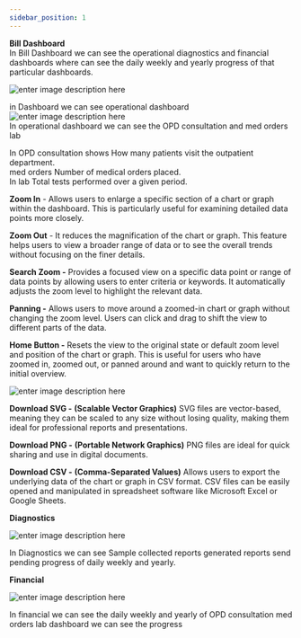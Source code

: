 ```yaml
---
sidebar_position: 1
---
```




**Bill Dashboard**  
In Bill Dashboard we can see the operational diagnostics and financial
dashboards where can see the daily weekly and yearly progress of that
particular dashboards.

![enter image description
here](https://res.cloudinary.com/teleopdassets/image/upload/v1718084380/Screenshot_2024-06-11_110743_hvgp5z.png)

in Dashboard we can see operational dashboard  
![enter image description
here](https://res.cloudinary.com/teleopdassets/image/upload/v1718084502/Screenshot_2024-06-11_111112_humzzx.png)  
In operational dashboard we can see the OPD consultation and med orders lab

In OPD consultation shows How many patients visit the outpatient department.  
med orders Number of medical orders placed.  
In lab Total tests performed over a given period.

**Zoom In** \- Allows users to enlarge a specific section of a chart or graph
within the dashboard. This is particularly useful for examining detailed data
points more closely.

**Zoom Out** \- It reduces the magnification of the chart or graph. This
feature helps users to view a broader range of data or to see the overall
trends without focusing on the finer details.

**Search Zoom -** Provides a focused view on a specific data point or range of
data points by allowing users to enter criteria or keywords. It automatically
adjusts the zoom level to highlight the relevant data.

**Panning -** Allows users to move around a zoomed-in chart or graph without
changing the zoom level. Users can click and drag to shift the view to
different parts of the data.

**Home Button -** Resets the view to the original state or default zoom level
and position of the chart or graph. This is useful for users who have zoomed
in, zoomed out, or panned around and want to quickly return to the initial
overview.

![enter image description
here](https://res.cloudinary.com/teleopdassets/image/upload/v1718084865/Screenshot_2024-06-11_111707_zrt4uc.png)

**Download SVG -** **(Scalable Vector Graphics)** SVG files are vector-based,
meaning they can be scaled to any size without losing quality, making them
ideal for professional reports and presentations.

**Download PNG -** **(Portable Network Graphics)** PNG files are ideal for
quick sharing and use in digital documents.

**Download CSV -** **(Comma-Separated Values)** Allows users to export the
underlying data of the chart or graph in CSV format. CSV files can be easily
opened and manipulated in spreadsheet software like Microsoft Excel or Google
Sheets.

**Diagnostics**

![enter image description
here](https://res.cloudinary.com/teleopdassets/image/upload/v1718087240/Screenshot_2024-06-11_115656_fo3i93.png)

In Diagnostics we can see Sample collected reports generated reports send
pending progress of daily weekly and yearly.

**Financial**

![enter image description
here](https://res.cloudinary.com/teleopdassets/image/upload/v1718087313/Screenshot_2024-06-11_115803_iram7s.png)

In financial we can see the daily weekly and yearly of OPD consultation med
orders lab dashboard we can see the progress
